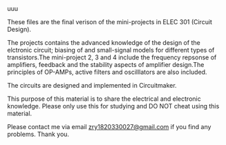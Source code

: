 uuu

These files are the final verison of the mini-projects in ELEC 301 (Circuit Design).

The projects contains the advanced knowledge of the design of the elctronic circuit; biasing of and small-signal models for different types of transistors.The mini-project 2, 3 and 4 include the frequency repsonse of amplifiers, feedback and the stability aspects of amplifier design.The principles of OP-AMPs, active filters and oscilllators are also included.

The circuits are designed and implemented in Circuitmaker.

This purpose of this material is to share the electrical and electronic knowledge. Please only use this for studying and DO NOT cheat using this material.

Please contact me via email zry1820330027@gmail.com if you find any problems. Thank you. 
